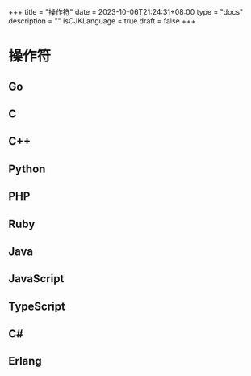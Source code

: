 +++
title = "操作符"
date = 2023-10-06T21:24:31+08:00
type = "docs"
description = ""
isCJKLanguage = true
draft = false
+++

# 操作符

## Go



## C



## C++



## Python



## PHP



## Ruby



## Java



## JavaScript



## TypeScript



## C#



## Erlang

